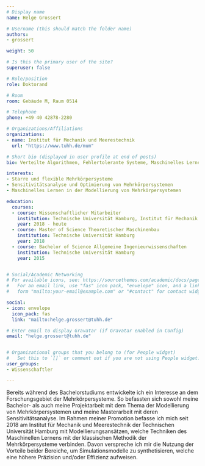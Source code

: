 ```yaml
---
# Display name
name: Helge Grossert

# Username (this should match the folder name)
authors:
- grossert

weight: 50

# Is this the primary user of the site?
superuser: false

# Role/position
role: Doktorand

# Room
room: Gebäude M, Raum 0514

# Telephone
phone: +49 40 42878-2280

# Organizations/Affiliations
organizations:
- name: Institut für Mechanik und Meerestechnik
  url: "https://www.tuhh.de/mum"

# Short bio (displayed in user profile at end of posts)
bio: Verteilte Algorithmen, Fehlertolerante Systeme, Maschinelles Lernen für Kommunikationsnetze

interests:
- Starre und flexible Mehrkörpersysteme
- Sensitivitätsanalyse und Optimierung von Mehrkörpersystemen
- Maschinelles Lernen in der Modellierung von Mehrkörpersystemen

education:
  courses:
  - course: Wissenschaftlicher Mitarbeiter 
    institution: Technische Universität Hamburg, Institut für Mechanik und Meerestechnik
    year: 2018 - heute
  - course: Master of Science Theoretischer Maschinenbau
    institution: Technische Universität Hamburg
    year: 2018
  - course: Bachelor of Science Allgemeine Ingenieurwissenschaften
    institution: Technische Universität Hamburg
    year: 2015


# Social/Academic Networking
# For available icons, see: https://sourcethemes.com/academic/docs/page-builder/#icons
#   For an email link, use "fas" icon pack, "envelope" icon, and a link in the
#   form "mailto:your-email@example.com" or "#contact" for contact widget.

social:
- icon: envelope
  icon_pack: fas
  link: "mailto:helge.grossert@tuhh.de"

# Enter email to display Gravatar (if Gravatar enabled in Config)
email: "helge.grossert@tuhh.de"


# Organizational groups that you belong to (for People widget)
#   Set this to `[]` or comment out if you are not using People widget.
user_groups:
- Wissenschaftler

---
```


Bereits während des Bachelorstudiums entwickelte ich ein Interesse an dem Forschungsgebiet der Mehrkörpersysteme. So befassten sich sowohl meine Bachelor- als auch meine Projektarbeit mit dem Thema der Modellierung von Mehrkörpersystemen und meine Masterarbeit mit deren Sensitivitätsanalyse. Im Rahmen meiner Promotion befasse ich mich seit 2018 am Institut für Mechanik und Meerestechnik der Technischen Universität Hamburg mit Modellierungsansätzen, welche Techniken des Maschinellen Lernens mit der klassischen Methodik der Mehrkörpersysteme verbinden. Davon verspreche ich mir die Nutzung der Vorteile beider Bereiche, um Simulationsmodelle zu synthetisieren, welche eine höhere Präzision und/oder Effizienz aufweisen.







